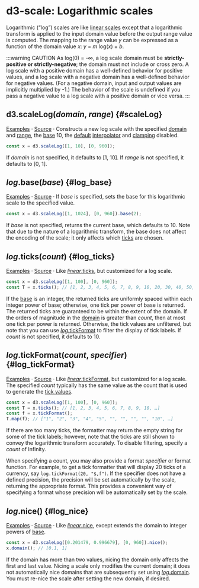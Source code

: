# d3-scale: Logarithmic scales

Logarithmic (“log”) scales are like [linear scales](./linear.md) except that a logarithmic transform is applied to the input domain value before the output range value is computed. The mapping to the range value *y* can be expressed as a function of the domain value *x*: *y* = *m* log(<i>x</i>) + *b*.

:::warning CAUTION
As log(0) = -∞, a log scale domain must be **strictly-positive or strictly-negative**; the domain must not include or cross zero. A log scale with a positive domain has a well-defined behavior for positive values, and a log scale with a negative domain has a well-defined behavior for negative values. (For a negative domain, input and output values are implicitly multiplied by -1.) The behavior of the scale is undefined if you pass a negative value to a log scale with a positive domain or vice versa.
:::

## d3.scaleLog(*domain*, *range*) {#scaleLog}

[Examples](https://observablehq.com/@d3/continuous-scales) · [Source](https://github.com/d3/d3-scale/blob/main/src/log.js) · Constructs a new log scale with the specified [domain](./linear.md#linear_domain) and [range](./linear.md#linear_range), the [base](#log_base) 10, the [default](../d3-interpolate/value.md#interpolate) [interpolator](./linear.md#linear_interpolate) and [clamping](./linear.md#linear_clamp) disabled.

```js
const x = d3.scaleLog([1, 10], [0, 960]);
```

If *domain* is not specified, it defaults to [1, 10]. If *range* is not specified, it defaults to [0, 1].

## *log*.base(*base*) {#log_base}

[Examples](https://observablehq.com/@d3/continuous-scales) · [Source](https://github.com/d3/d3-scale/blob/main/src/log.js) · If *base* is specified, sets the base for this logarithmic scale to the specified value.

```js
const x = d3.scaleLog([1, 1024], [0, 960]).base(2);
```

If *base* is not specified, returns the current base, which defaults to 10. Note that due to the nature of a logarithmic transform, the base does not affect the encoding of the scale; it only affects which [ticks](#log_ticks) are chosen.

## *log*.ticks(*count*) {#log_ticks}

[Examples](https://observablehq.com/@d3/scale-ticks) · [Source](https://github.com/d3/d3-scale/blob/main/src/log.js) · Like [*linear*.ticks](./linear.md#linear_ticks), but customized for a log scale.

```js
const x = d3.scaleLog([1, 100], [0, 960]);
const T = x.ticks(); // [1, 2, 3, 4, 5, 6, 7, 8, 9, 10, 20, 30, 40, 50, 60, 70, 80, 90, 100]
```

If the [base](#log_base) is an integer, the returned ticks are uniformly spaced within each integer power of base; otherwise, one tick per power of base is returned. The returned ticks are guaranteed to be within the extent of the domain. If the orders of magnitude in the [domain](./linear.md#linear_domain) is greater than *count*, then at most one tick per power is returned. Otherwise, the tick values are unfiltered, but note that you can use [*log*.tickFormat](./linear.md#linear_tickFormat) to filter the display of tick labels. If *count* is not specified, it defaults to 10.

## *log*.tickFormat(*count*, *specifier*) {#log_tickFormat}

[Examples](https://observablehq.com/@d3/scale-ticks) · [Source](https://github.com/d3/d3-scale/blob/main/src/log.js) · Like [*linear*.tickFormat](./linear.md#linear_tickFormat), but customized for a log scale. The specified *count* typically has the same value as the count that is used to generate the [tick values](#log_ticks).

```js
const x = d3.scaleLog([1, 100], [0, 960]);
const T = x.ticks(); // [1, 2, 3, 4, 5, 6, 7, 8, 9, 10, …]
const f = x.tickFormat();
T.map(f); // ["1", "2", "3", "4", "5", "", "", "", "", "10", …]
```

If there are too many ticks, the formatter may return the empty string for some of the tick labels; however, note that the ticks are still shown to convey the logarithmic transform accurately. To disable filtering, specify a *count* of Infinity.

When specifying a count, you may also provide a format *specifier* or format function. For example, to get a tick formatter that will display 20 ticks of a currency, say `log.tickFormat(20, "$,f")`. If the specifier does not have a defined precision, the precision will be set automatically by the scale, returning the appropriate format. This provides a convenient way of specifying a format whose precision will be automatically set by the scale.

## *log*.nice() {#log_nice}

[Examples](https://observablehq.com/@d3/continuous-scales) · [Source](https://github.com/d3/d3-scale/blob/main/src/log.js) · Like [*linear*.nice](./linear.md#linear_nice), except extends the domain to integer powers of [base](#log_base).

```js
const x = d3.scaleLog([0.201479, 0.996679], [0, 960]).nice();
x.domain(); // [0.1, 1]
```

If the domain has more than two values, nicing the domain only affects the first and last value. Nicing a scale only modifies the current domain; it does not automatically nice domains that are subsequently set using [*log*.domain](./linear.md#linear_domain). You must re-nice the scale after setting the new domain, if desired.

